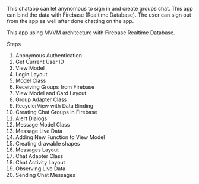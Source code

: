 This chatapp can let anynomous to sign in and create groups chat. This app can bind the data with Firebase (Realtime Database). 
The user can sign out from the app as well after done chatting on the app. 

This app using MVVM architecture with Firebase Realtime Database.

Steps
1. Anonymous Authentication
2. Get Current User ID
3. View Model
4. Login Layout
5. Model Class
6. Receiving Groups from Firebase
7. View Model and Card Layout
8. Group Adapter Class
9. RecyclerView with Data Binding
10. Creating Chat Groups in Firebase
11. Alert Dialogs
12. Message Model Class
13. Message Live Data
14. Adding New Function to View Model
15. Creating drawable shapes
16. Messages Layout
17. Chat Adapter Class
18. Chat Activity Layout
19. Observing Live Data
20. Sending Chat Messages 
